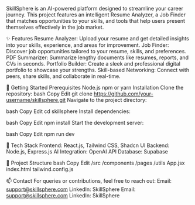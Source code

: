 
SkillSphere is an AI-powered platform designed to streamline your career journey. This project features an intelligent Resume Analyzer, a Job Finder that matches opportunities to your skills, and tools that help users present themselves effectively in the job market.

✨ Features
Resume Analyzer: Upload your resume and get detailed insights into your skills, experience, and areas for improvement.
Job Finder: Discover job opportunities tailored to your resume, skills, and preferences.
PDF Summarizer: Summarize lengthy documents like resumes, reports, and CVs in seconds.
Portfolio Builder: Create a sleek and professional digital portfolio to showcase your strengths.
Skill-based Networking: Connect with peers, share skills, and collaborate in real-time.

🚀 Getting Started
Prerequisites
Node.js
npm or yarn
Installation
Clone the repository:
bash
Copy
Edit
git clone https://github.com/your-username/skillsphere.git
Navigate to the project directory:

bash
Copy
Edit
cd skillsphere
Install dependencies:

bash
Copy
Edit
npm install
Start the development server:

bash
Copy
Edit
npm run dev

🧠 Tech Stack
Frontend: React.js, Tailwind CSS, Shadcn UI
Backend: Node.js, Express.js
AI Integration: OpenAI API
Database: Supabase

📁 Project Structure
bash
Copy
Edit
/src
  /components
  /pages
  /utils
  App.jsx
  index.html
tailwind.config.js

📫 Contact
For queries or contributions, feel free to reach out:
Email: support@skillsphere.com
LinkedIn: SkillSphere
Email: support@skillsphere.com
LinkedIn: SkillSphere

